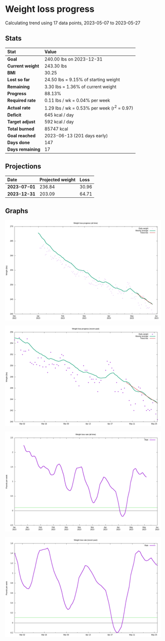 # Weight loss progress

Calculating trend using 17 data points, 2023-05-07 to 2023-05-27

## Stats

Stat|Value
:-|:-
**Goal**|240.00 lbs on 2023-12-31
**Current weight**|243.30 lbs
**BMI**|30.25
**Lost so far**|24.50 lbs =  9.15% of starting weight
**Remaining**|3.30 lbs =  1.36% of current  weight
**Progress**|88.13%
**Required rate**|0.11 lbs / wk = 0.04% per week
**Actual rate**|1.29 lbs / wk = 0.53% per week  (r<sup>2</sup> = 0.97)
**Deficit**|645 kcal / day
**Target adjust**|592 kcal / day
**Total burned**|85747 kcal
**Goal reached**|2023-06-13 (201 days early)
**Days done**|147
**Days remaining**|17

## Projections

Date|Projected weight|Loss
:-|:-|:-
**2023-07-01**|236.84|30.96
**2023-12-31**|203.09|64.71

## Graphs

![](weight-graph-alltime.png)

![](weight-graph-recent.png)

![](rate-graph-alltime.png)

![](rate-graph-recent.png)
